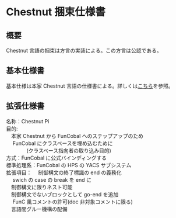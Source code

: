 # Chestnut 捆束仕様書

## 概要

Chestnut 言語の捆束は方言の実装による。この方言は公認である。

## 基本仕様書

基本仕様は本家 Chestnut 言語の仕様書による。詳しくは[こちら](https://github.com/Garnet3106/chestnut/blob/develop/docs/ja/releases/ches0/spec/index.md)を参照。

## 拡張仕様書

名称：Chestnut Pi  
目的:  
　本家 Chestnut から FunCobal へのステップアップのため  
　 FunCobal にクラスベースを埋め込むために  
　　　　(クラスベース指向者の取り込み目的)  
方式：FunCobal に公式バインディングする  
標準処理系：FunCobal の HPS の YACS サブシステム  
拡張項目：
　制御構文の終了標識の end の義務化  
　 swich の case の break を end に  
　制御構文に限りネスト可能  
　制御構文でないブロックとして go-end を追加  
　 FunC 風コメントの許可(doc 非対象コメントに限る)  
　言語間グルー機構の配備
